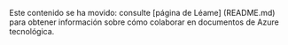 Este contenido se ha movido: consulte [página de Léame] (README.md) para obtener información sobre cómo colaborar en documentos de Azure tecnológica.
